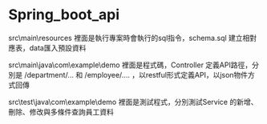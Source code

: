 # Spring_boot_api

src\main\resources
  裡面是執行專案時會執行的sql指令，schema.sql 建立相對應表，data匯入預設資料
  
src\main\java\com\example\demo
  裡面是程式碼，Controller 定義API路徑，分別是 /department/... 和 /employee/.... ，以restful形式定義API，以json物件方式回傳


src\test\java\com\example\demo
  裡面是測試程式，分別測試Service 的新增、刪除、修改與多條件查詢員工資料
